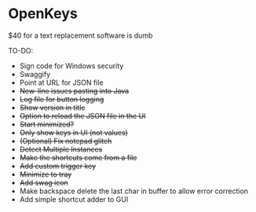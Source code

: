 # OpenKeys
$40 for a text replacement software is dumb

TO-DO:
- Sign code for Windows security
- Swaggify
- Point at URL for JSON file
- ~~New-line issues pasting into Java~~
- ~~Log file for button logging~~
- ~~Show version in title~~
- ~~Option to reload the JSON file in the UI~~
- ~~Start minimized?~~
- ~~Only show keys in UI (not values)~~
- ~~(Optional) Fix notepad glitch~~
- ~~Detect Multiple Instances~~
- ~~Make the shortcuts come from a file~~
- ~~Add custom trigger key~~
- ~~Minimize to tray~~
- ~~Add swag icon~~
- Make backspace delete the last char in buffer to allow error correction
- Add simple shortcut adder to GUI